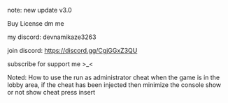 note: new update v3.0

Buy License dm me

my discord: devnamikaze3263

join discord: https://discord.gg/CgjGGxZ3QU

subscribe for support me >_<

Noted: How to use the run as administrator cheat when the game is in the lobby area, if the cheat has been injected then minimize the console
show or not show cheat press insert
